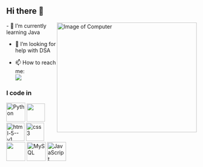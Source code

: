 ## Hi there 👋

<!--
**grnerd/grnerd** is a ✨ _special_ ✨ repository because its `README.md` (this file) appears on your GitHub profile.

Here are some ideas to get you started: 
- 🔭 I’m currently working on ...
- 👯 I’m looking to collaborate on ...
- 💬 Ask me about ...
- 😄 Pronouns: ...
- ⚡ Fun fact: ...

-->

<img align="right" height="290" width="370" src="https://64.media.tumblr.com/4ac57db98021ffd3a4e6717dee097802/aa44282323a3c36a-66/s500x750/727356ce2f1c9fdf07998fcd735c32d83e30f05d.gif" alt="Image of Computer">
- 🌱 I’m currently learning Java

- 🤔 I’m looking for help with DSA

- 📫 How to reach me:
  <br> [<img src="https://img.shields.io/badge/LinkedIn-0077B5?style=for-the-badge&logo=linkedin&logoColor=white" />](https://www.linkedin.com/in/gannadheesh-raj/)

  

### I code in
<img height="50" width="50" src="https://img.icons8.com/color/48/000000/python.png" alt="Python" /> <img width="48" height="48" src="https://img.icons8.com/?size=100&id=40670&format=png&color=000000"/> <img width="48" height="48" src="https://img.icons8.com/color/48/html-5--v1.png" alt="html-5--v1"/> <img width="48" height="48" src="https://img.icons8.com/color/48/css3.png" alt="css3"/><img height="50" width="50" src="https://img.icons8.com/?size=100&id=f0R4xVI4Sc8O&format=png&color=000000" /> 
<img height="50" width="50"  src="https://img.icons8.com/?size=100&id=9nLaR5KFGjN0&format=png&color=000000" alt="MySQL"/> 
<img height="50" width="50"  src="https://img.icons8.com/?size=100&id=undefined&format=png&color=000000" alt="JavaScript" />

